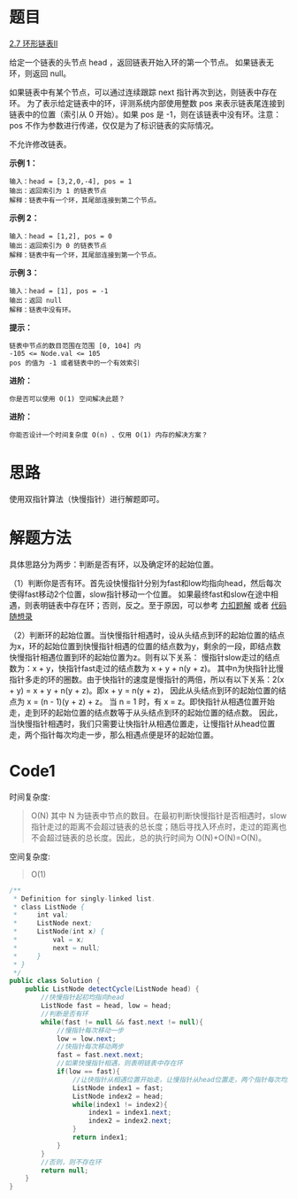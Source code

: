 # 题目

[2.7 环形链表II](https://leetcode.cn/problems/linked-list-cycle-ii/)

给定一个链表的头节点  head ，返回链表开始入环的第一个节点。 如果链表无环，则返回 null。

如果链表中有某个节点，可以通过连续跟踪 next 指针再次到达，则链表中存在环。 为了表示给定链表中的环，评测系统内部使用整数 pos 来表示链表尾连接到链表中的位置（索引从 0 开始）。如果 pos 是 -1，则在该链表中没有环。注意：pos 不作为参数进行传递，仅仅是为了标识链表的实际情况。

不允许修改链表。

**示例 1：**
``` 
输入：head = [3,2,0,-4], pos = 1
输出：返回索引为 1 的链表节点
解释：链表中有一个环，其尾部连接到第二个节点。
```

**示例 2：**
``` 
输入：head = [1,2], pos = 0
输出：返回索引为 0 的链表节点
解释：链表中有一个环，其尾部连接到第一个节点。
```

**示例 3：**
``` 
输入：head = [1], pos = -1
输出：返回 null
解释：链表中没有环。
```

**提示：**

``` 
链表中节点的数目范围在范围 [0, 104] 内
-105 <= Node.val <= 105
pos 的值为 -1 或者链表中的一个有效索引
```

**进阶：**

``` 
你是否可以使用 O(1) 空间解决此题？
```

**进阶：**
``` 
你能否设计一个时间复杂度 O(n) 、仅用 O(1) 内存的解决方案？
```
# 思路
使用双指针算法（快慢指针）进行解题即可。

# 解题方法
具体思路分为两步：判断是否有环，以及确定环的起始位置。

（1）判断你是否有环。首先设快慢指针分别为fast和low均指向head，然后每次使得fast移动2个位置，slow指针移动一个位置。
如果最终fast和slow在途中相遇，则表明链表中存在环；否则，反之。至于原因，可以参考 [力扣题解](https://leetcode.cn/problems/linked-list-cycle-ii/solutions/441131/huan-xing-lian-biao-ii-by-leetcode-solution/) 或者 [代码随想录](https://programmercarl.com/0142.%E7%8E%AF%E5%BD%A2%E9%93%BE%E8%A1%A8II.html#%E6%80%9D%E8%B7%AF)

（2）判断环的起始位置。当快慢指针相遇时，设从头结点到环的起始位置的结点为x，环的起始位置到快慢指针相遇的位置的结点数为y，剩余的一段，即结点数快慢指针相遇位置到环的起始位置为z。则有以下关系：
慢指针slow走过的结点数为：x + y，快指针fast走过的结点数为 x + y + n(y + z)。
其中n为快指针比慢指针多走的环的圈数。由于快指针的速度是慢指针的两倍，所以有以下关系：2(x + y) = x + y + n(y + z)。即x + y = n(y + z)， 因此从头结点到环的起始位置的结点为 x = (n - 1)(y + z) + z。
当 n = 1 时，有 x = z。即快指针从相遇位置开始走，走到环的起始位置的结点数等于从头结点到环的起始位置的结点数。
因此，当快慢指针相遇时，我们只需要让快指针从相遇位置走，让慢指针从head位置走，两个指针每次均走一步，那么相遇点便是环的起始位置。

# Code1

时间复杂度:
>O(N)   其中 N 为链表中节点的数目。在最初判断快慢指针是否相遇时，slow 指针走过的距离不会超过链表的总长度；随后寻找入环点时，走过的距离也不会超过链表的总长度。因此，总的执行时间为 O(N)+O(N)=O(N)。

空间复杂度:
> O(1)


```Java
/**
 * Definition for singly-linked list.
 * class ListNode {
 *     int val;
 *     ListNode next;
 *     ListNode(int x) {
 *         val = x;
 *         next = null;
 *     }
 * }
 */
public class Solution {
    public ListNode detectCycle(ListNode head) {
        //快慢指针起初均指向head
        ListNode fast = head, low = head;
        //判断是否有环
        while(fast != null && fast.next != null){
            //慢指针每次移动一步
            low = low.next;
            //快指针每次移动两步
            fast = fast.next.next;
            //如果快慢指针相遇，则表明链表中存在环
            if(low == fast){
                //让快指针从相遇位置开始走，让慢指针从head位置走，两个指针每次均走一步，那么相遇点便是环的起始位置
                ListNode index1 = fast;
                ListNode index2 = head;
                while(index1 != index2){
                    index1 = index1.next;
                    index2 = index2.next;
                }
                return index1;
            }
        }
        //否则，则不存在环
        return null;
    }
}
```
